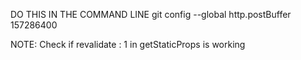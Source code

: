 DO THIS IN THE COMMAND LINE
git config --global http.postBuffer 157286400

NOTE: Check if revalidate : 1 in getStaticProps is working
